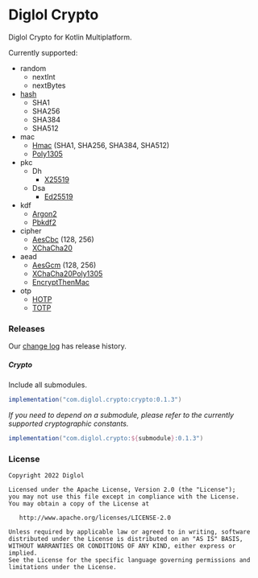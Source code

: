 # Diglol Crypto

Diglol Crypto for Kotlin Multiplatform.

Currently supported:

- random
  - nextInt
  - nextBytes
- [hash][hash]
  - SHA1
  - SHA256
  - SHA384
  - SHA512
- mac
  - [Hmac][hmac] (SHA1, SHA256, SHA384, SHA512)
  - [Poly1305][poly1305]
- pkc
  - Dh
    - [X25519][x25519]
  - Dsa
    - [Ed25519][ed25519]
- kdf
  - [Argon2][argon2]
  - [Pbkdf2][pbkdf2]
- cipher
  - [AesCbc][aescbc] (128, 256)
  - [XChaCha20][xchacha20]
- aead
  - [AesGcm][aesgcm] (128, 256)
  - [XChaCha20Poly1305][xchacha20poly1305]
  - [EncryptThenMac][encryptthenmac]
- otp
  - [HOTP][hotp]
  - [TOTP][totp]

### Releases

Our [change log](CHANGELOG.md) has release history.

##### Crypto

Include all submodules.

```gradle
implementation("com.diglol.crypto:crypto:0.1.3")
```

_If you need to depend on a submodule, please refer to the currently supported cryptographic constants._

```gradle
implementation("com.diglol.crypto:${submodule}:0.1.3")
```

### License

    Copyright 2022 Diglol

    Licensed under the Apache License, Version 2.0 (the "License");
    you may not use this file except in compliance with the License.
    You may obtain a copy of the License at

       http://www.apache.org/licenses/LICENSE-2.0

    Unless required by applicable law or agreed to in writing, software
    distributed under the License is distributed on an "AS IS" BASIS,
    WITHOUT WARRANTIES OR CONDITIONS OF ANY KIND, either express or implied.
    See the License for the specific language governing permissions and
    limitations under the License.

[hash]: https://datatracker.ietf.org/doc/html/rfc4634
[hmac]: https://datatracker.ietf.org/doc/html/rfc2104
[poly1305]: https://datatracker.ietf.org/doc/html/rfc7539
[x25519]: https://datatracker.ietf.org/doc/html/rfc7748
[ed25519]: https://datatracker.ietf.org/doc/html/rfc8032
[argon2]: https://datatracker.ietf.org/doc/rfc9106/
[pbkdf2]: https://datatracker.ietf.org/doc/html/rfc6070
[aescbc]: https://datatracker.ietf.org/doc/html/rfc3602
[xchacha20]: https://datatracker.ietf.org/doc/html/draft-arciszewski-xchacha-01
[aesgcm]: https://datatracker.ietf.org/doc/html/rfc5288
[xchacha20poly1305]: https://datatracker.ietf.org/doc/html/draft-irtf-cfrg-xchacha
[encryptthenmac]: https://datatracker.ietf.org/doc/html/draft-mcgrew-aead-aes-cbc-hmac-sha2-05
[hotp]: https://datatracker.ietf.org/doc/html/rfc4226
[totp]: https://datatracker.ietf.org/doc/html/rfc6238
